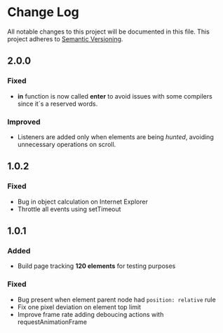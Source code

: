 # Change Log
All notable changes to this project will be documented in this file.
This project adheres to [Semantic Versioning](http://semver.org/).


## 2.0.0

### Fixed
- **in** function is now called **enter** to avoid issues with some compilers since it´s a reserved words.

### Improved
- Listeners are added only when elements are being _hunted_, avoiding unnecessary operations on scroll.


## 1.0.2

### Fixed
- Bug in object calculation on Internet Explorer
- Throttle all events using setTimeout


## 1.0.1

### Added
- Build page tracking **120 elements** for testing purposes

### Fixed
- Bug present when element parent node had `position: relative` rule
- Fix one pixel deviation on element top limit
- Improve frame rate adding deboucing actions with requestAnimationFrame
